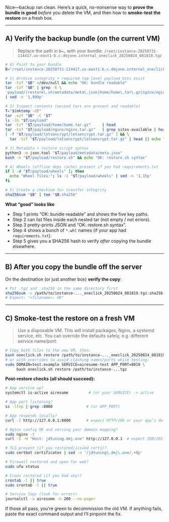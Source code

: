 Nice—backup ran clean. Here’s a quick, no-nonsense way to **prove the bundle is good** *before* you delete the VM, and then how to **smoke-test the restore** on a fresh box.

---

## A) Verify the backup bundle (on the current VM)

> Replace the path in `B=…` with your bundle:
> `/root/instance-20250731-114417.us-east1-b.c.dmjone.internal_oneclick_20250824_081819.tgz`

```bash
# 0) Point to your bundle
B="/root/instance-20250731-114417.us-east1-b.c.dmjone.internal_oneclick_20250824_081819.tgz"

# 1) Archive integrity + required top-level payload bits exist
tar -tzf "$B" >/dev/null && echo "OK: bundle readable"
tar -tzf "$B" | grep -E \
'payload/(restore\.sh|metadata/meta\.json|home/home\.tar\.gz|nginx/nginx\.tar\.gz|systemd/systemd_units\.tar\.gz)' \
| sed -n '1,999p'

# 2) Inspect contents (nested tars are present and readable)
T="$(mktemp -d)"
tar -xzf "$B" -C "$T"
ls -lh "$T/payload"
tar -tzf "$T/payload/home/home.tar.gz"     | head
tar -tzf "$T/payload/nginx/nginx.tar.gz"   | grep sites-available | head
[ -f "$T/payload/letsencrypt/letsencrypt.tar.gz" ] && \
  tar -tzf "$T/payload/letsencrypt/letsencrypt.tar.gz" | head || echo "No LE tar (will re-issue certs)."

# 3) Metadata + restore script syntax
python3 -m json.tool "$T/payload/metadata/meta.json"
bash -n "$T/payload/restore.sh" && echo "OK: restore.sh syntax"

# 4) Wheels (offline deps cache) present if you had requirements.txt
if [ -d "$T/payload/wheels" ]; then
  echo "Wheel files:"; ls -1 "$T/payload/wheels" | sed -n '1,15p'
fi

# 5) Create a checksum for transfer integrity
sha256sum "$B" | tee "$B.sha256"
```

**What “good” looks like**

* Step 1 prints “OK: bundle readable” and shows the five key paths.
* Step 2 can list files inside each nested tar (not empty / not errors).
* Step 3 pretty-prints JSON and “OK: restore.sh syntax”.
* Step 4 shows a bunch of `*.whl` names (if your app had `requirements.txt`).
* Step 5 gives you a SHA256 hash to verify *after* copying the bundle elsewhere.

---

## B) After you copy the bundle off the server

On the destination (or just another box) **verify the copy**:

```bash
# Put .tgz and .sha256 in the same directory first
sha256sum -c /path/to/instance-..._oneclick_20250824_081819.tgz.sha256
# Expect: "<filename>: OK"
```

---

## C) Smoke-test the restore on a fresh VM

> Use a disposable VM. This will install packages, Nginx, a systemd service, etc.
> You can override the defaults safely, e.g. different service name/port:

```bash
# Copy both files to the new VM, then:
bash oneclick.sh restore /path/to/instance-..._oneclick_20250824_081819.tgz
# or with overrides to avoid clashing names/ports while testing:
sudo DOMAIN=test.example SERVICE=airesume-test APP_PORT=8010 \
     bash oneclick.sh restore /path/to/instance-...tgz
```

**Post-restore checks (all should succeed):**

```bash
# App service up?
systemctl is-active airesume         # (or your SERVICE) -> active

# App port listening?
ss -ltnp | grep :8000               # (or APP_PORT)

# App responds locally?
curl -I http://127.0.0.1:8000       # expect HTTP/200 or your app’s default response

# Nginx config OK and serving your domain mapping?
sudo nginx -t
curl -I -H "Host: jdtuning.dmj.one" http://127.0.0.1  # expect 200/301

# TLS present (if you restored/issued certs)?
sudo certbot certificates | sed -n '/jdtuning\.dmj\.one/,+8p'

# Firewall restored and open for web?
sudo ufw status

# Crons restored (if you had any)?
crontab -l || true
sudo crontab -l || true

# Service logs (look for errors)
journalctl -u airesume -n 200 --no-pager
```

If those all pass, you’re green to decommission the old VM.
If anything fails, paste the exact command output and I’ll pinpoint the fix.
